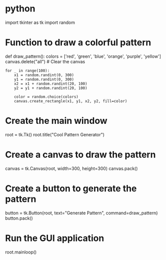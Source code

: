 # python
import tkinter as tk
import random

# Function to draw a colorful pattern
def draw_pattern():
    colors = ['red', 'green', 'blue', 'orange', 'purple', 'yellow']
    canvas.delete("all")  # Clear the canvas

    for _ in range(100):
        x1 = random.randint(0, 300)
        y1 = random.randint(0, 300)
        x2 = x1 + random.randint(20, 100)
        y2 = y1 + random.randint(20, 100)

        color = random.choice(colors)
        canvas.create_rectangle(x1, y1, x2, y2, fill=color)

# Create the main window
root = tk.Tk()
root.title("Cool Pattern Generator")

# Create a canvas to draw the pattern
canvas = tk.Canvas(root, width=300, height=300)
canvas.pack()

# Create a button to generate the pattern
button = tk.Button(root, text="Generate Pattern", command=draw_pattern)
button.pack()

# Run the GUI application
root.mainloop()

